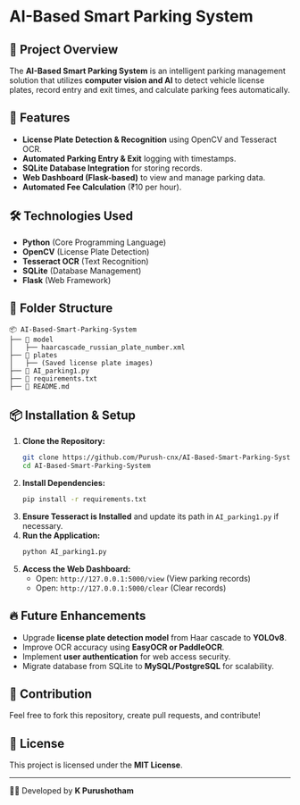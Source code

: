 # AI-Based Smart Parking System

## 📌 Project Overview
The **AI-Based Smart Parking System** is an intelligent parking management solution that utilizes **computer vision and AI** to detect vehicle license plates, record entry and exit times, and calculate parking fees automatically.

## 🚀 Features
- **License Plate Detection & Recognition** using OpenCV and Tesseract OCR.
- **Automated Parking Entry & Exit** logging with timestamps.
- **SQLite Database Integration** for storing records.
- **Web Dashboard (Flask-based)** to view and manage parking data.
- **Automated Fee Calculation** (₹10 per hour).

## 🛠️ Technologies Used
- **Python** (Core Programming Language)
- **OpenCV** (License Plate Detection)
- **Tesseract OCR** (Text Recognition)
- **SQLite** (Database Management)
- **Flask** (Web Framework)

## 📂 Folder Structure
```
📦 AI-Based-Smart-Parking-System
├── 📁 model
│   ├── haarcascade_russian_plate_number.xml
├── 📁 plates
│   ├── (Saved license plate images)
├── 📄 AI_parking1.py
├── 📄 requirements.txt
├── 📄 README.md
```

## 📦 Installation & Setup
1. **Clone the Repository:**
   ```sh
   git clone https://github.com/Purush-cnx/AI-Based-Smart-Parking-System.git
   cd AI-Based-Smart-Parking-System
   ```
2. **Install Dependencies:**
   ```sh
   pip install -r requirements.txt
   ```
3. **Ensure Tesseract is Installed** and update its path in `AI_parking1.py` if necessary.
4. **Run the Application:**
   ```sh
   python AI_parking1.py
   ```
5. **Access the Web Dashboard:**
   - Open: `http://127.0.0.1:5000/view` (View parking records)
   - Open: `http://127.0.0.1:5000/clear` (Clear records)

## 🔥 Future Enhancements
- Upgrade **license plate detection model** from Haar cascade to **YOLOv8**.
- Improve OCR accuracy using **EasyOCR or PaddleOCR**.
- Implement **user authentication** for web access security.
- Migrate database from SQLite to **MySQL/PostgreSQL** for scalability.

## 🤝 Contribution
Feel free to fork this repository, create pull requests, and contribute!

## 📜 License
This project is licensed under the **MIT License**.

---
👨‍💻 Developed by **K Purushotham**
